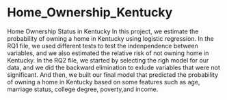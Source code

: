 # Home_Ownership_Kentucky
Home Ownership Status in Kentucky
In this project, we estimate the probability of owning a home in Kentucky using logistic regression. In the RQ1 file, we used different tests to test the indenpendence between variables, and we also estimated the relative risk of not owning home in Kentucky. In the RQ2 file, we started by selecting the righ model for our data, and we did the backward elimination to exlude variables that were not significant. And then, we built our final model that predicted the probability of owning a home in Kentucky based on some features such as age, marriage status, college degree, poverty,and income. 
